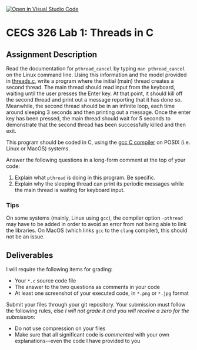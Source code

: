 [![Open in Visual Studio Code](https://classroom.github.com/assets/open-in-vscode-c66648af7eb3fe8bc4f294546bfd86ef473780cde1dea487d3c4ff354943c9ae.svg)](https://classroom.github.com/online_ide?assignment_repo_id=7922008&assignment_repo_type=AssignmentRepo)
# CECS 326 Lab 1: Threads in C

## Assignment Description

Read the documentation for `pthread_cancel` by typing `man pthread_cancel` on the Linux command line. Using this information and the model provided in [threads.c](threads.c), write a program where the initial (main) thread creates a second thread. The main thread should read input from the keyboard, waiting until the user presses the Enter key. At that point, it should kill off the second thread and print out a message reporting that it has done so. Meanwhile, the second thread should be in an infinite loop, each time around sleeping 3 seconds and then printing out a message. Once the enter key has been pressed, the main thread should wait for 5 seconds to demonstrate that the second thread has been successfully killed and then exit.
  
This program should be coded in C, using the [gcc C compiler](https://gcc.gnu.org/) on POSIX (i.e. Linux or MacOS) systems.
  
Answer the following questions in a long-form comment at the top of your code:

1. Explain what `pthread` is doing in this program. Be specific.
2. Explain why the sleeping thread can print its periodic messages while the main thread is waiting for keyboard input.

### Tips

On some systems (mainly, Linux using `gcc`), the compiler option `-pthread` may have to be added in order to avoid an error from not being able to link the libraries. On MacOS (which links `gcc` to the `clang` compiler), this should not be an issue.

## Deliverables

I will require the following items for grading:

* Your `*.c` source code file
* The answer to the two questions as comments in your code
* At least one screenshot of your executed code, in `*.png` or `*.jpg` format

Submit your files through your git repository. Your submission must follow the following rules, else *I will not grade it and you will receive a zero for the submission*:

* Do not use compression on your files
* Make sure that all significant code is *commented* with your own explanations--even the code I have provided to you
